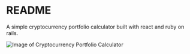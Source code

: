 # README

A simple cryptocurrency portfolio calculator built with react and ruby on rails.

![Image of Cryptocurrency Portfolio Calculator](https://github.com/zayneio/cryptocurrency-calculator/blob/master/app/assets/crypto-calculator.png)

